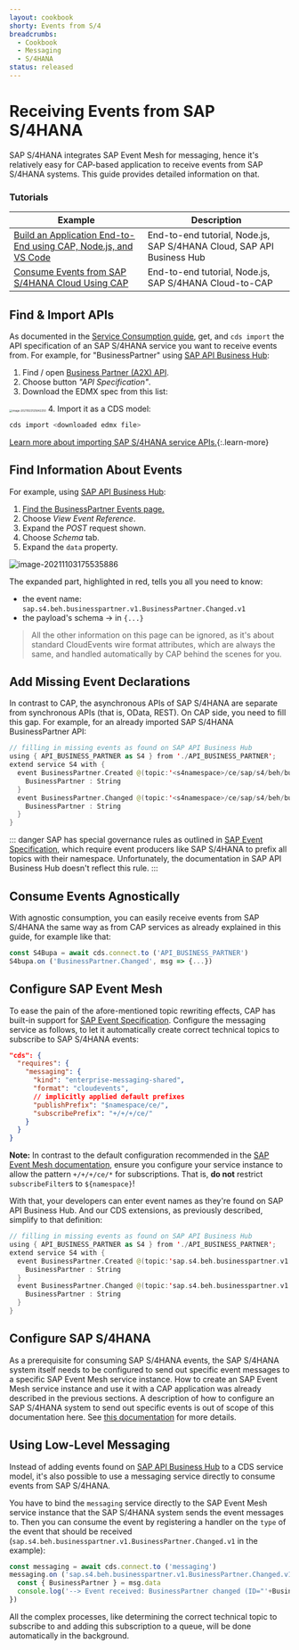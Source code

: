 ```yaml
---
layout: cookbook
shorty: Events from S/4
breadcrumbs:
  - Cookbook
  - Messaging
  - S/4HANA
status: released
---
```


# Receiving Events from SAP S/4HANA

SAP S/4HANA integrates SAP Event Mesh for messaging, hence it's relatively easy
for CAP-based application to receive events from SAP S/4HANA systems.
This guide provides detailed information on that.



### Tutorials

| Example                                                                                                                            | Description                                                                               |
| ---------------------------------------------------------------------------------------------------------------------------------- | ----------------------------------------------------------------------------------------- |
| [Build an Application End-to-End using CAP, Node.js, and VS Code](https://developers.sap.com/mission.btp-application-cap-e2e.html) | End-to-end tutorial, Node.js, SAP S/4HANA Cloud, SAP API Business Hub |
| [Consume Events from SAP S/4HANA Cloud Using CAP](https://developers.sap.com/mission.btp-consume-events-s4hana-cloud-cap.html)                                                                                           | End-to-end tutorial, Node.js, SAP S/4HANA Cloud-to-CAP                                                           


## Find & Import APIs

As documented in the [Service Consumption guide](../using-services#external-service-api), get, and `cds import` the API specification of an SAP S/4HANA service you want to receive events from. For example, for "BusinessPartner" using [SAP API Business Hub](https://api.sap.com/):

1. Find / open [Business Partner (A2X) API](https://api.sap.com/api/API_BUSINESS_PARTNER).
2. Choose button *"API Specification"*.
3. Download the EDMX spec from this list:
<img src="./assets/image-20211023125642250.png" alt="image-20211023125642250" style="zoom: 33%;" />
4. Import it as a CDS model:

```sh
cds import <downloaded edmx file>
```
[Learn more about importing SAP S/4HANA service APIs.](../using-services#external-service-api){:.learn-more}

## Find Information About Events

For example, using [SAP API Business Hub](https://api.sap.com/):

1. [Find the BusinessPartner Events page.](https://api.sap.com/event/SAPS4HANABusinessEvents_BusinessPartnerEvents/overview)
2. Choose _View Event Reference_.
3. Expand the _POST_ request shown.
4. Choose _Schema_ tab.
5. Expand the `data` property.

![image-20211103175535886](assets/image-20211103175535886.png)

The expanded part, highlighted in red, tells you all you need to know:

- the event name: `sap.s4.beh.businesspartner.v1.BusinessPartner.Changed.v1`
- the payload's schema → in `{...}`

> All the other information on this page can be ignored, as it's about standard CloudEvents wire format attributes, which are always the same, and handled automatically by CAP behind the scenes for you.

## Add Missing Event Declarations

In contrast to CAP, the asynchronous APIs of SAP S/4HANA are separate from synchronous APIs (that is, OData, REST).
On CAP side, you need to fill this gap. For example, for an already imported SAP S/4HANA BusinessPartner API:

```swift
// filling in missing events as found on SAP API Business Hub
using { API_BUSINESS_PARTNER as S4 } from './API_BUSINESS_PARTNER';
extend service S4 with {
  event BusinessPartner.Created @(topic:'<s4namespace>/ce/sap/s4/beh/businesspartner/v1/BusinessPartner/Created/v1') {
    BusinessPartner : String
  }
  event BusinessPartner.Changed @(topic:'<s4namespace>/ce/sap/s4/beh/businesspartner/v1/BusinessPartner/Created/v1') {
    BusinessPartner : String
  }
}
```

::: danger
SAP has special governance rules as outlined in [SAP Event Specification](./event-mesh#sap-event-specifications), which require event producers like SAP S/4HANA to prefix all topics with their namespace. Unfortunately, the documentation in SAP API Business Hub doesn't reflect this rule.
:::



## Consume Events Agnostically

With agnostic consumption, you can easily receive events from SAP S/4HANA the same way as from CAP services as already explained in this guide, for example like that:

```js
const S4Bupa = await cds.connect.to ('API_BUSINESS_PARTNER')
S4bupa.on ('BusinessPartner.Changed', msg => {...})
```


## Configure SAP Event Mesh

To ease the pain of the afore-mentioned topic rewriting effects, CAP has built-in support for [SAP Event Specification](./event-mesh#sap-event-specifications). Configure the messaging service as follows, to let it automatically create correct technical topics to subscribe to SAP S/4HANA events:

```json
"cds": {
  "requires": {
    "messaging": {
      "kind": "enterprise-messaging-shared",
      "format": "cloudevents",
      // implicitly applied default prefixes
      "publishPrefix": "$namespace/ce/",
      "subscribePrefix": "+/+/+/ce/"
    }
  }
}
```

**Note:** In contrast to the default configuration recommended in the [SAP Event Mesh documentation](https://help.sap.com/docs/SAP_EM/bf82e6b26456494cbdd197057c09979f/5499e2e74e674c69b057072272c80d4f.html), ensure you configure your service instance to allow the pattern `+/+/+/ce/*` for subscriptions. That is, **do not** restrict `subscribeFilter`s to `${namespace}`!

With that, your developers can enter event names as they're found on SAP API Business Hub. And our CDS extensions, as previously described, simplify to that definition:

```swift
// filling in missing events as found on SAP API Business Hub
using { API_BUSINESS_PARTNER as S4 } from './API_BUSINESS_PARTNER';
extend service S4 with {
  event BusinessPartner.Created @(topic:'sap.s4.beh.businesspartner.v1.BusinessPartner.Changed.v1') {
    BusinessPartner : String
  }
  event BusinessPartner.Changed @(topic:'sap.s4.beh.businesspartner.v1.BusinessPartner.Created.v1') {
    BusinessPartner : String
  }
}
```




## Configure SAP S/4HANA

As a prerequisite for consuming SAP S/4HANA events, the SAP S/4HANA system itself needs to be configured to send out specific event messages to a specific SAP Event Mesh service instance. How to create an SAP Event Mesh service instance and use it with a CAP application was already described in the previous sections. A description of how to configure an SAP S/4HANA system to send out specific events is out of scope of this documentation here. See [this documentation](https://help.sap.com/docs/BTP/65de2977205c403bbc107264b8eccf4b/d476ff058bf1413a9505c5c25cfce86b.html) for more details.

## Using Low-Level Messaging

Instead of adding events found on [SAP API Business Hub](https://api.sap.com/content-type/Events/events/packages) to a CDS service model, it's also possible to use a messaging service directly to consume events from SAP S/4HANA.

You have to bind the `messaging` service directly to the SAP Event Mesh service instance that the SAP S/4HANA system sends the event messages to. Then you can consume the event by registering a handler on the `type` of the event that should be received (`sap.s4.beh.businesspartner.v1.BusinessPartner.Changed.v1` in the example):

```js
const messaging = await cds.connect.to ('messaging')
messaging.on ('sap.s4.beh.businesspartner.v1.BusinessPartner.Changed.v1', (msg) => {
  const { BusinessPartner } = msg.data
  console.log('--> Event received: BusinessPartner changed (ID="'+BusinessPartner+'")')
})
```

All the complex processes, like determining the correct technical topic to subscribe to and adding this subscription to a queue, will be done automatically in the background.
